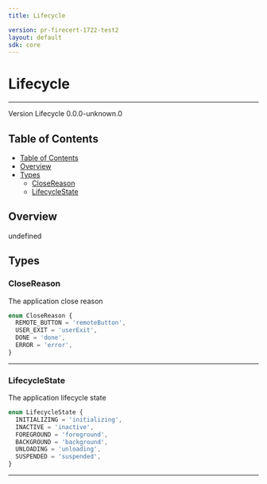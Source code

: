 ```yaml
---
title: Lifecycle

version: pr-firecert-1722-test2
layout: default
sdk: core
---
```


# Lifecycle

---

Version Lifecycle 0.0.0-unknown.0

## Table of Contents

- [Table of Contents](#table-of-contents)
- [Overview](#overview)
- [Types](#types)
  - [CloseReason](#closereason)
  - [LifecycleState](#lifecyclestate)

## Overview

undefined

## Types

### CloseReason

The application close reason

```typescript
enum CloseReason {
  REMOTE_BUTTON = 'remoteButton',
  USER_EXIT = 'userExit',
  DONE = 'done',
  ERROR = 'error',
}
```

---

### LifecycleState

The application lifecycle state

```typescript
enum LifecycleState {
  INITIALIZING = 'initializing',
  INACTIVE = 'inactive',
  FOREGROUND = 'foreground',
  BACKGROUND = 'background',
  UNLOADING = 'unloading',
  SUSPENDED = 'suspended',
}
```

---
